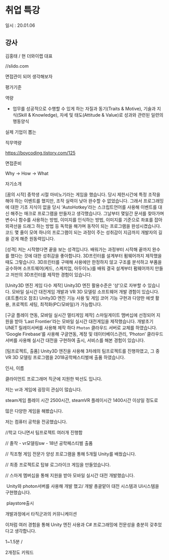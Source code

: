 # 취업 특강

일시 : 20.01.06



## 강사

김홍태 / 현 더와이랩 대표



//slido.com



면접관이 되어 생각해보자

평가기준





역량

- 업무를 성공적으로 수행할 수 있게 하는 자질과 동기(Traits & Motive), 기술과 지식(Skill & Knowledge), 자세 및 태도(Attitude & Value)로 성과와 관련된 일련의 행동양식





실제 기업이 뽑는

직무역량



https://boycoding.tistory.com/125





면접준비

Why -> How -> What





자기소개





[꿈의 시작]
중학생 시절 마비노기라는 게임을 했습니다. 당시 제한시간에 특정 조작을 해야 하는 이벤트를 했지만, 조작 실력이 낮아 완수할 수 없었습니다. 그래서 프로그래밍에 대한 기초 지식이 없을 당시 ‘AutoHotkey’라는 스크립트언어를 사용해 이벤트를 대신 해주는 매크로 프로그램을 만들자고 생각했습니다. 그날부터 몇일간 문서를 찾아가며 변수나 함수를 사용하는 방법, 이미지를 인식하는 방법, 이미지를 기준으로 좌표를 잡아 외곽선을 드래그 하는 방법 등 독학을 해가며 동작이 되는 프로그램을 완성시켰습니다. 코드 몇 줄이 모여 하나의 프로그램이 되는 과정이 주는 성취감이 지금까지 개발자의 길을 걷게 해준 원동력입니다.

[성격]
저는 시작했다면 끝을 보는 성격입니다. 배워가는 과정부터 시작해 끝까지 완수를 했다는 것에 대한 성취감을 좋아합니다. 3D프린터를 설계부터 펌웨어까지 제작했을 때도 그렇습니다. 3D프린터를 구매해 사용에만 한정하지 않고 구조를 분석하고 부품을 공수하며 소프트웨어(케드, 스케치업, 아두이노)를 배워 결국 설계부터 펌웨어까지 만들고 저만의 3D프린터를 제작한 경험이 있습니다.

[Unity3D 엔진 게임 다수 제작]
Unity3D 엔진 활용수준은 ‘상’으로 자부할 수 있습니다. 모바일 실시간 대전게임 개발과 VR 3D 모델링 소프트웨어 개발 경험이 있습니다.(포트폴리오 참조) Unity3D 엔진 기능 사용 및 게임 코어 기능 구현과 다양한 에셋 활용, 프로젝트 세팅, 최적화(PC/모바일)가 가능합니다.

[구글 플레이 연동, 모바일 실시간 멀티게임 제작]
스마일게이트 맴버십에 선정되어 지원을 받아 ‘Last Frontier’라는 모바일 실시간 대전게임을 제작했습니다.
개발초기 UNET 릴레이서버를 사용해 제작 하다 `Photon` 클라우드 서버로 교체를 하였습니다.
‘Google Firebase’를 사용해 구글연동, 계정 및 데이터베이스관리,
‘Photon’ 클라우드 서버를 사용해 실시간 대전을 구현하여 출시, 서비스를 해본 경험이 있습니다.

[팀프로젝트, 출품]
Unity3D 엔진을 사용해 3차례의 팀프로젝트를 진행하였고,
그 중 VR 3D 모델링 프로그램을 2018공학페스티벌에 출품 하였습니다.





인사, 이름

클라이언트 프로그래머 직군에 지원한 박선도 입니다.



저는 vr과 게임에 굉장히 관심이 많습니다.

steam게임 플레이 시간 2500시간,  steamVR 플레이시간 1400시간 이상일 정도로

많은 다양한 게임을 해봤습니다.



저는 컴퓨터 공학을 전공했습니다.

//학교 다니면서 팀프로젝트 여러개 진행함



// 졸작 - vr모델링sw - 18년 공학페스티벌 출품

// 직조형 게임 전문가 양성 프로그램을 통해 5개월 Unity를 배웠습니다.

// 최종 프로젝트로 탑뷰 로그라이크 게임을 만들었습니다.

// 스마게 멤버십을 통해 지원을 받아 모바일 실시간 대전 개발했습니다.

​    Unity와 photon서버를 사용해 개발 했고/ 개발 총괄맡아  대전 시스템과 UI시스템을 구현했습니다.

​    playstore출시

   개발과정에서 타직군과의 커뮤니케이션

이처럼 여러 경험을 통해 Unity 엔진 사용과 C# 프로그래밍에 전문성을 충분히 갖추었다고 생각합니다.



1~1.5분 /

2개정도 키워드



